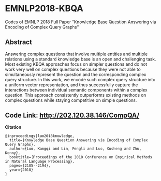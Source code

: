 # EMNLP2018-KBQA
Codes of EMNLP 2018 Full Paper "Knowledge Base Question Answering via Encoding of Complex Query Graphs"

## Abstract

Answering complex questions that involve multiple entities and multiple relations using a standard knowledge base is an open and challenging task. Most existing KBQA approaches focus on simpler questions and do not work very well on complex questions because they were not able to simultaneously represent the question and the corresponding complex query structure. In this work, we encode such complex query structure into a uniform vector representation, and thus successfully capture the interactions between individual semantic components within a complex question. This approach consistently outperforms existing methods on complex questions while staying competitive on simple questions.

## Code Link: http://202.120.38.146/CompQA/

**Citation**

```
@inproceedings{luo2018knowledge,
  title={Knowledge Base Question Answering via Encoding of Complex Query Graphs},
  author={Luo, Kangqi and Lin, Fengli and Luo, Xusheng and Zhu, Kenny},
  booktitle={Proceedings of the 2018 Conference on Empirical Methods in Natural Language Processing},
  pages={2185--2194},
  year={2018}
}
```
